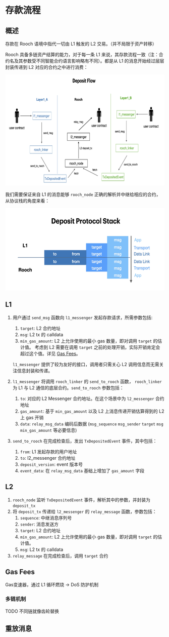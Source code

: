 # 存款流程

## 概述

存款在 Rooch 语境中指代一切由 L1 触发的 L2 交易。（并不局限于资产转移）

Rooch 具备多链资产结算的能力，对于每一条 L1 来说，其存款流程一致（注：合约名及其参数受不同智能合约语言影响略有不同）。都是从 L1
的消息开始经过层层封装传递到 L2 对应的合约之中进行消费：

<img alt="Rooch Deposit Flow" height="351" src="../../../public/docs/deposit_flow.jpeg" width="700"/>

我们需要保证来自 L1 的消息能够 `rooch_node` 正确的解析并中继给相应的合约，从协议栈的角度来看：

<img alt="Rooch Deposit Protocol Stack" height="260" src="../../../public/docs/deposit_protocol_stack.jpeg" width="600"/>

## L1

1. 用户通过 `send_msg` 函数向 `l1_messenger` 发起存款请求，所需参数包括:
   1. `target`: L2 合约地址
   2. `msg`: L2 tx 的 calldata 
   3. `min_gas_amount`: L2 上允许使用的最小 gas 数量，即对调用 `target` 的估计值。
   考虑到 L2 需要在调用 `target` 之前的处理开销，实际开销肯定会超过这个值。详见 [Gas Fees](#gas-fees)。

   `l1_messenger` 提供了较为友好的接口，调用者只需关心 L2 调用信息而无需关注信息封装和传递。

2. `l1_messenger` 将调用 `rooch_linker` 的 `send_to_rooch` 函数，
   `rooch_linker` 为 L1 与 L2 通信的底层合约。`send_to_rooch` 参数包括：
   1. `to`: 对应的 L2 Messenger 合约地址。在这个场景中为 `l2_messenger` 合约地址
   2. `gas_amount`: 基于 `min_gas_amount` 以及 L2 上消息传递开销估算得到的 L2 上 gas 开销
   3. `data`: `relay_msg_data` 编码后数据 (`msg_sequence` `msg_sender` `target` `msg` `min_gas_amount` 等必要信息)

3. `send_to_rooch` 在完成检查后，发出 `TxDepositedEvent` 事件，其中包括：
   1. `from`: L1 发起存款的用户地址
   2. `to`: l2_messenger 合约地址
   3. `deposit_version`: event 版本号
   4. `event_data`: 在 `relay_msg_data` 基础上增加了 `gas_amount` 字段

## L2

1. `rooch_node` 监听 `TxDepositedEvent` 事件，解析其中的参数，并封装为 `deposit_tx`
2. 将 `deposit_tx` 传递给 `l2_messenger` 的 `relay_message` 函数，参数包括：
   1. `sequence`: 中继消息序列号
   2. `sender`: 消息发送方
   3. `target`: L2 合约地址
   4. `min_gas_amount`: L2 上允许使用的最小 gas 数量，即对调用 `target` 的估计值。
   5. `msg`: L2 tx 的 calldata 
3. `relay_message` 在完成检查后，调用 `target` 合约

## Gas Fees

Gas变速器，通过 L1 循环燃烧 -> DoS 防护机制

### 多链机制

TODO 不同链就像齿轮替换

## 重放消息






